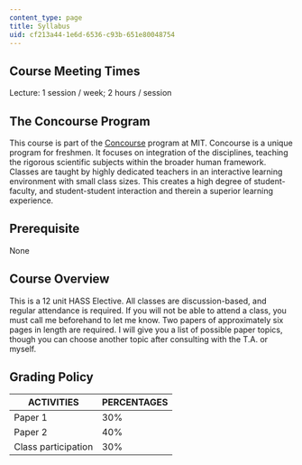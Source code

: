 ```yaml
---
content_type: page
title: Syllabus
uid: cf213a44-1e6d-6536-c93b-651e80048754
---
```


Course Meeting Times
--------------------

Lecture: 1 session / week; 2 hours / session

The Concourse Program
---------------------

This course is part of the [Concourse](http://web.mit.edu/concourse/www/) program at MIT. Concourse is a unique program for freshmen. It focuses on integration of the disciplines, teaching the rigorous scientific subjects within the broader human framework. Classes are taught by highly dedicated teachers in an interactive learning environment with small class sizes. This creates a high degree of student-faculty, and student-student interaction and therein a superior learning experience.

Prerequisite
------------

None

Course Overview
---------------

This is a 12 unit HASS Elective. All classes are discussion-based, and regular attendance is required. If you will not be able to attend a class, you must call me beforehand to let me know. Two papers of approximately six pages in length are required. I will give you a list of possible paper topics, though you can choose another topic after consulting with the T.A. or myself.

Grading Policy
--------------

| ACTIVITIES | PERCENTAGES |
| --- | --- |
| Paper 1 | 30% |
| Paper 2 | 40% |
| Class participation | 30%